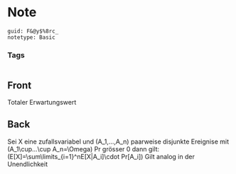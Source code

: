 # Note
```
guid: F&@y$%8rc_
notetype: Basic
```

### Tags
```
```

## Front
Totaler Erwartungswert

## Back
Sei X eine zufallsvariabel und \(A_1,...,A_n\)  paarweise disjunkte Ereignise mit \(A_1\cup...\cup A_n=\Omega\) Pr grösser 0 dann gilt:
\(E[X]=\sum\limits_{i=1}^nE[X|A_i]\cdot Pr[A_i]\)
Gilt analog in der Unendlichkeit

